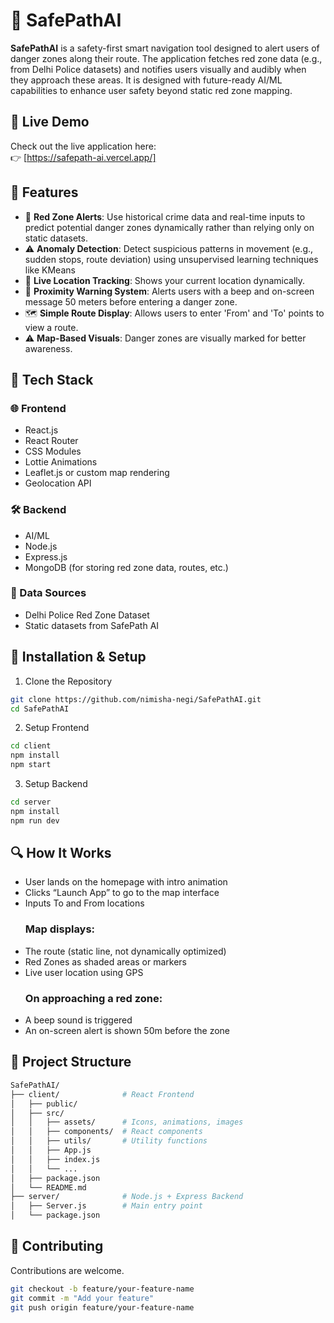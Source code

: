 # 🚨 SafePathAI

**SafePathAI** is a safety-first smart navigation tool designed to alert users of danger zones along their route. The application fetches red zone data (e.g., from Delhi Police datasets) and notifies users visually and audibly when they approach these areas. It is designed with future-ready AI/ML capabilities to enhance user safety beyond static red zone mapping. 
## 🚀 Live Demo

Check out the live application here:  
👉 [https://safepath-ai.vercel.app/]


## 📌 Features

- 🔴 **Red Zone Alerts**: Use historical crime data and real-time inputs to predict potential danger zones dynamically rather than relying only on static datasets.
- ⚠️ **Anomaly Detection**: Detect suspicious patterns in movement (e.g., sudden stops, route deviation) using unsupervised learning techniques like KMeans
- 🧭 **Live Location Tracking**: Shows your current location dynamically.
- 🚨 **Proximity Warning System**: Alerts users with a beep and on-screen message 50 meters before entering a danger zone.
- 🗺️ **Simple Route Display**: Allows users to enter 'From' and 'To' points to view a route.
- ⚠️ **Map-Based Visuals**: Danger zones are visually marked for better awareness.



## 🧠 Tech Stack

### 🌐 Frontend
- React.js
- React Router
- CSS Modules
- Lottie Animations
- Leaflet.js or custom map rendering
- Geolocation API

### 🛠 Backend
- AI/ML
- Node.js
- Express.js
- MongoDB (for storing red zone data, routes, etc.)


### 📡 Data Sources
- Delhi Police Red Zone Dataset
- Static datasets from SafePath AI


## 🧪 Installation & Setup

1. Clone the Repository

```bash
git clone https://github.com/nimisha-negi/SafePathAI.git
cd SafePathAI
```
2. Setup Frontend

```bash
cd client
npm install
npm start
```
3. Setup Backend

```bash
cd server
npm install
npm run dev
```
## 🔍 How It Works
- User lands on the homepage with intro animation
- Clicks “Launch App” to go to the map interface
- Inputs To and From locations
  ### Map displays:
- The route (static line, not dynamically optimized)
- Red Zones as shaded areas or markers
- Live user location using GPS
  ### On approaching a red zone:
- A beep sound is triggered
- An on-screen alert is shown 50m before the zone

## 📁 Project Structure
```bash
SafePathAI/
├── client/              # React Frontend
│   ├── public/
│   ├── src/
│   │   ├── assets/      # Icons, animations, images
│   │   ├── components/  # React components
│   │   ├── utils/       # Utility functions
│   │   ├── App.js
│   │   ├── index.js
│   │   └── ...
│   ├── package.json
│   └── README.md
├── server/              # Node.js + Express Backend
│   ├── Server.js        # Main entry point
│   └── package.json
```
## 🤝 Contributing
Contributions are welcome.
```bash
git checkout -b feature/your-feature-name
git commit -m "Add your feature"
git push origin feature/your-feature-name
```
